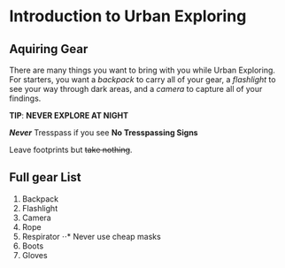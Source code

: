 # Introduction to Urban Exploring

## Aquiring Gear

There are many things you want to bring with you while Urban Exploring. For starters, you want a *backpack* 
to carry all of your gear, a _flashlight_ to see your way through dark areas, and a *camera* to capture all of your findings.

**TIP**: **NEVER EXPLORE AT NIGHT**

**_Never_** Tresspass if you see **No Tresspassing Signs**

Leave footprints but ~~take nothing~~.

## Full gear List

1. Backpack
2. Flashlight
3. Camera
4. Rope 
5. Respirator
⋅⋅* Never use cheap masks
6. Boots
7. Gloves
